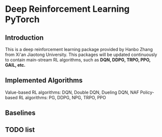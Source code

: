 # Deep Reinforcement Learning PyTorch
## Introduction
This is a deep reinforcement learning package provided by Hanbo Zhang 
from Xi'an Jiaotong University. This packages will be updated continuously
to contain main-stream RL algorithms, such as **DQN, DDPG, TRPO, PPO, GAIL, 
etc.**

## Implemented Algorithms
Value-based RL algorithms: DQN, Double DQN, Dueling DQN, NAF
Policy-based RL algorithms: PG, DDPG, NPG, TRPO, PPO

## Baselines

## TODO list

